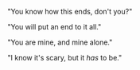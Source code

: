 "You know how this ends, don't you?"

"You will put an end to it all."

"You are mine, and mine alone."

"I know it's scary, but it *has* to be."